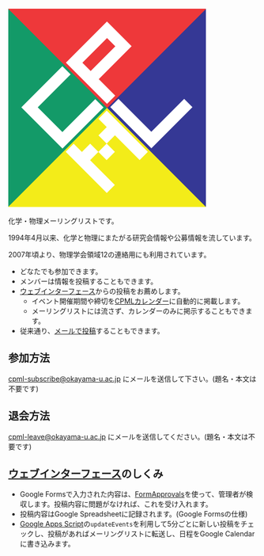 ![CPML Logo](img/CPMLicon.png)

化学・物理メーリングリストです。

1994年4月以来、化学と物理にまたがる研究会情報や公募情報を流しています。

2007年頃より、物理学会領域12の連絡用にも利用されています。

* どなたでも参加できます。
* メンバーは情報を投稿することもできます。
* [ウェブインターフェース](https://docs.google.com/forms/d/e/1FAIpQLSd2F2tL8LMlaEYoYZ10ehpBthJ45e5sblT8YMWwL7azeCoZ5g/viewform)からの投稿をお薦めします。
  * イベント開催期間や締切を[CPMLカレンダー](https://calendar.google.com/calendar/embed?src=o0crucuhclcj9mk4vm93ci19es%40group.calendar.google.com&ctz=Asia%2FTokyo)に自動的に掲載します。
  * メーリングリストには流さず、カレンダーのみに掲示することもできます。
* 従来通り、[メールで投稿](mailto:cpml@okayama-u.ac.jp)することもできます。

## 参加方法

[cpml-subscribe@okayama-u.ac.jp](mailto:cpml-subscribe@okayama-u.ac.jp) にメールを送信して下さい。(題名・本文は不要です)

## 退会方法

[cpml-leave@okayama-u.ac.jp](mailto:cpml-leave@okayama-u.ac.jp) にメールを送信してください。(題名・本文は不要です)

## [ウェブインターフェース](https://docs.google.com/forms/d/e/1FAIpQLSd2F2tL8LMlaEYoYZ10ehpBthJ45e5sblT8YMWwL7azeCoZ5g/viewform)のしくみ

* Google Formsで入力された内容は、[FormApprovals](https://formapprovals.com/)を使って、管理者が検収します。投稿内容に問題がなければ、これを受け入れます。
* 投稿内容はGoogle Spreadsheetに記録されます。(Google Formsの仕様)
* [Google Apps Script](https://script.google.com/)の`updateEvents`を利用して5分ごとに新しい投稿をチェックし、投稿があればメーリングリストに転送し、日程をGoogle Calendarに書き込みます。
